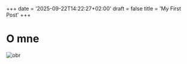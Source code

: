 +++
date = '2025-09-22T14:22:27+02:00'
draft = false
title = 'My First Post'
+++

# O mne
![obr](/images/hah.png)